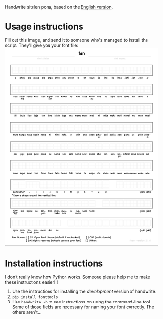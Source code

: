Handwrite sitelen pona, based on the [English version](https://github.com/builtree/handwrite).

# Usage instructions

Fill out this image, and send it to someone who's managed to install the script. They'll give you your font file:
![template with an empty box for all the sitelen pona](https://github.com/KelseyHigham/handwrite/blob/dev/template.png?raw=true)

# Installation instructions

I don't really know how Python works. Someone please help me to make these instructions easier!!!

1. Use the instructions for installing the *development* version of handwrite.
2. `pip install fonttools`
3. Use `handwrite -h` to see instructions on using the command-line tool. Some of those fields are necessary for naming your font correctly. The others aren't...